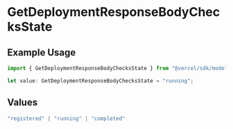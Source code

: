 # GetDeploymentResponseBodyChecksState

## Example Usage

```typescript
import { GetDeploymentResponseBodyChecksState } from "@vercel/sdk/models/operations/getdeployment.js";

let value: GetDeploymentResponseBodyChecksState = "running";
```

## Values

```typescript
"registered" | "running" | "completed"
```